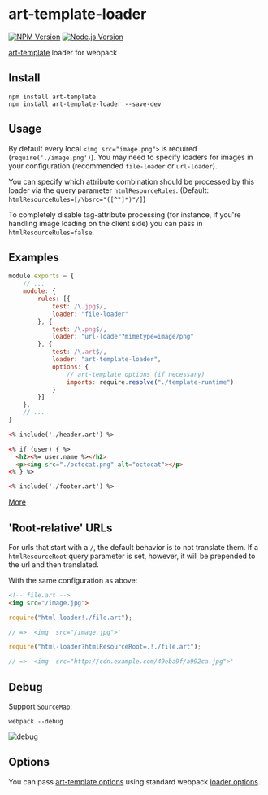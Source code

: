 # art-template-loader

[![NPM Version](https://img.shields.io/npm/v/art-template-loader.svg)](https://npmjs.org/package/art-template-loader)
[![Node.js Version](https://img.shields.io/node/v/art-template-loader.svg)](http://nodejs.org/download/)

[art-template](https://github.com/aui/art-template) loader for webpack

## Install

```shell
npm install art-template
npm install art-template-loader --save-dev
```

## Usage

By default every local `<img src="image.png">` is required (`require('./image.png')`). You may need to specify loaders for images in your configuration (recommended `file-loader` or `url-loader`).

You can specify which attribute combination should be processed by this loader via the query parameter `htmlResourceRules`. (Default: `htmlResourceRules=[/\bsrc="([^"]*)"/]`)

To completely disable tag-attribute processing (for instance, if you're handling image loading on the client side) you can pass in `htmlResourceRules=false`.

## Examples

```js
module.exports = {
    // ...
    module: {
        rules: [{
            test: /\.jpg$/,
            loader: "file-loader"
        }, {
            test: /\.png$/,
            loader: "url-loader?mimetype=image/png"
        }, {
            test: /\.art$/,
            loader: "art-template-loader",
            options: {
                // art-template options (if necessary)
                imports: require.resolve("./template-runtime")
            }
        }]
    },
    // ...
}
```

```html
<% include('./header.art') %>

<% if (user) { %>
  <h2><%= user.name %></h2>
  <p><img src="./octocat.png" alt="octocat"></p>
<% } %>

<% include('./footer.art') %>
```

[More](https://github.com/aui/art-template-loader/tree/master/example)

## 'Root-relative' URLs

For urls that start with a `/`, the default behavior is to not translate them.
If a `htmlResourceRoot` query parameter is set, however, it will be prepended to the url
and then translated.

With the same configuration as above:

``` html
<!-- file.art -->
<img src="/image.jpg">
```

```js
require("html-loader!./file.art");

// => '<img  src="/image.jpg">'
```

```js
require("html-loader?htmlResourceRoot=.!./file.art");

// => '<img  src="http://cdn.example.com/49eba9f/a992ca.jpg">'
```

## Debug

Support `SourceMap`:

```shell
webpack --debug
```

![debug](https://cloud.githubusercontent.com/assets/1791748/25306107/55b2afba-27b9-11e7-903b-4700ac47a4d3.png)

## Options

You can pass [art-template options](https://github.com/aui/art-template)
using standard webpack [loader options](https://webpack.js.org/configuration/module/#useentry).
